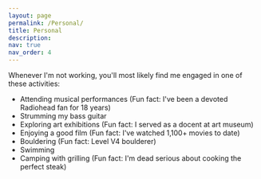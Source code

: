```yaml
---
layout: page
permalink: /Personal/
title: Personal
description:
nav: true
nav_order: 4
---
```


Whenever I'm not working, you'll most likely find me engaged in one of these activities:

- Attending musical performances (Fun fact: I've been a devoted Radiohead fan for 18 years)
- Strumming my bass guitar
- Exploring art exhibitions (Fun fact: I served as a docent at art museum)
- Enjoying a good film (Fun fact: I've watched 1,100+ movies to date)
- Bouldering (Fun fact: Level V4 boulderer)
- Swimming
- Camping with grilling (Fun fact: I'm dead serious about cooking the perfect steak)